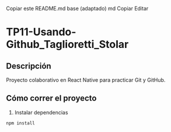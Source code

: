 Copiar este README.md base (adaptado)
md
Copiar
Editar
# TP11-Usando-Github_Taglioretti_Stolar

## Descripción
Proyecto colaborativo en React Native para practicar Git y GitHub.

## Cómo correr el proyecto

1. Instalar dependencias
```bash
npm install